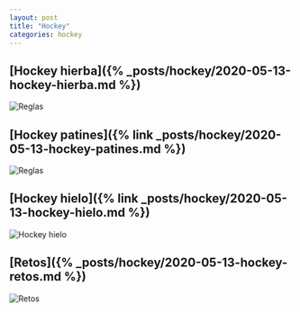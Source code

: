 ```yaml
---
layout: post
title: "Hockey"
categories: hockey
---
```


## [Hockey hierba]({% _posts/hockey/2020-05-13-hockey-hierba.md %})

![Reglas](../images/hockey_patines_reglas_pestana.jpg)

## [Hockey patines]({% link _posts/hockey/2020-05-13-hockey-patines.md %})

![Reglas](../images/hockey_patines_reglas_pestana.jpg)

## [Hockey hielo]({% link _posts/hockey/2020-05-13-hockey-hielo.md %})

![Hockey hielo](../images/hockey_hielo_pesta%C3%B1a.jpg)

## [Retos]({% _posts/hockey/2020-05-13-hockey-retos.md %})

![Retos](../images/retosporcursos_pestana.jpg)
